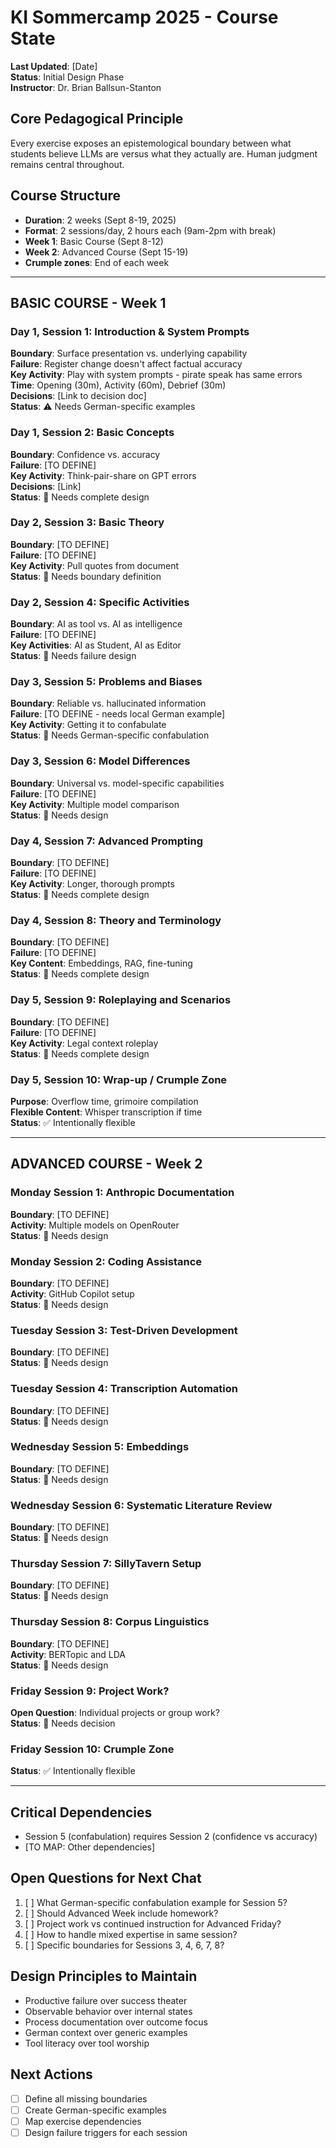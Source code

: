 # KI Sommercamp 2025 - Course State

**Last Updated**: [Date]  
**Status**: Initial Design Phase  
**Instructor**: Dr. Brian Ballsun-Stanton

## Core Pedagogical Principle
Every exercise exposes an epistemological boundary between what students believe LLMs are versus what they actually are. Human judgment remains central throughout.

## Course Structure
- **Duration**: 2 weeks (Sept 8-19, 2025)
- **Format**: 2 sessions/day, 2 hours each (9am-2pm with break)
- **Week 1**: Basic Course (Sept 8-12)
- **Week 2**: Advanced Course (Sept 15-19)
- **Crumple zones**: End of each week

---

## BASIC COURSE - Week 1

### Day 1, Session 1: Introduction & System Prompts
**Boundary**: Surface presentation vs. underlying capability  
**Failure**: Register change doesn't affect factual accuracy  
**Key Activity**: Play with system prompts - pirate speak has same errors  
**Time**: Opening (30m), Activity (60m), Debrief (30m)  
**Decisions**: [Link to decision doc]  
**Status**: ⚠️ Needs German-specific examples

### Day 1, Session 2: Basic Concepts  
**Boundary**: Confidence vs. accuracy  
**Failure**: [TO DEFINE]  
**Key Activity**: Think-pair-share on GPT errors  
**Decisions**: [Link]  
**Status**: 🔴 Needs complete design

### Day 2, Session 3: Basic Theory
**Boundary**: [TO DEFINE]  
**Failure**: [TO DEFINE]  
**Key Activity**: Pull quotes from document  
**Status**: 🔴 Needs boundary definition

### Day 2, Session 4: Specific Activities
**Boundary**: AI as tool vs. AI as intelligence  
**Failure**: [TO DEFINE]  
**Key Activities**: AI as Student, AI as Editor  
**Status**: 🔴 Needs failure design

### Day 3, Session 5: Problems and Biases
**Boundary**: Reliable vs. hallucinated information  
**Failure**: [TO DEFINE - needs local German example]  
**Key Activity**: Getting it to confabulate  
**Status**: 🔴 Needs German-specific confabulation

### Day 3, Session 6: Model Differences
**Boundary**: Universal vs. model-specific capabilities  
**Failure**: [TO DEFINE]  
**Key Activity**: Multiple model comparison  
**Status**: 🔴 Needs design

### Day 4, Session 7: Advanced Prompting
**Boundary**: [TO DEFINE]  
**Failure**: [TO DEFINE]  
**Key Activity**: Longer, thorough prompts  
**Status**: 🔴 Needs complete design

### Day 4, Session 8: Theory and Terminology
**Boundary**: [TO DEFINE]  
**Failure**: [TO DEFINE]  
**Key Content**: Embeddings, RAG, fine-tuning  
**Status**: 🔴 Needs complete design

### Day 5, Session 9: Roleplaying and Scenarios
**Boundary**: [TO DEFINE]  
**Failure**: [TO DEFINE]  
**Key Activity**: Legal context roleplay  
**Status**: 🔴 Needs complete design

### Day 5, Session 10: Wrap-up / Crumple Zone
**Purpose**: Overflow time, grimoire compilation  
**Flexible Content**: Whisper transcription if time  
**Status**: ✅ Intentionally flexible

---

## ADVANCED COURSE - Week 2

### Monday Session 1: Anthropic Documentation
**Boundary**: [TO DEFINE]  
**Activity**: Multiple models on OpenRouter  
**Status**: 🔴 Needs design

### Monday Session 2: Coding Assistance
**Boundary**: [TO DEFINE]  
**Activity**: GitHub Copilot setup  
**Status**: 🔴 Needs design

### Tuesday Session 3: Test-Driven Development
**Boundary**: [TO DEFINE]  
**Status**: 🔴 Needs design

### Tuesday Session 4: Transcription Automation
**Boundary**: [TO DEFINE]  
**Status**: 🔴 Needs design

### Wednesday Session 5: Embeddings
**Boundary**: [TO DEFINE]  
**Status**: 🔴 Needs design

### Wednesday Session 6: Systematic Literature Review
**Boundary**: [TO DEFINE]  
**Status**: 🔴 Needs design

### Thursday Session 7: SillyTavern Setup
**Boundary**: [TO DEFINE]  
**Status**: 🔴 Needs design

### Thursday Session 8: Corpus Linguistics
**Boundary**: [TO DEFINE]  
**Activity**: BERTopic and LDA  
**Status**: 🔴 Needs design

### Friday Session 9: Project Work?
**Open Question**: Individual projects or group work?  
**Status**: 🔴 Needs decision

### Friday Session 10: Crumple Zone
**Status**: ✅ Intentionally flexible

---

## Critical Dependencies
- Session 5 (confabulation) requires Session 2 (confidence vs accuracy)
- [TO MAP: Other dependencies]

## Open Questions for Next Chat
1. [ ] What German-specific confabulation example for Session 5?
2. [ ] Should Advanced Week include homework?
3. [ ] Project work vs continued instruction for Advanced Friday?
4. [ ] How to handle mixed expertise in same session?
5. [ ] Specific boundaries for Sessions 3, 4, 6, 7, 8?

## Design Principles to Maintain
- Productive failure over success theater
- Observable behavior over internal states
- Process documentation over outcome focus
- German context over generic examples
- Tool literacy over tool worship

## Next Actions
- [ ] Define all missing boundaries
- [ ] Create German-specific examples
- [ ] Map exercise dependencies
- [ ] Design failure triggers for each session